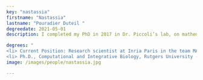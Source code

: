 ```yaml
---
key: "nastassia"
firstname: "Nastassia"
lastname: "Pouradier Duteil "
degreedate: 2021-05-01
description: I completed my PhD in 2017 in Dr. Piccoli’s lab, on mathematical models for pattern formation in biological systems. Before that, I got my master’s degree in Applied Mathematics from ENSTA ParisTech and Sorbonne University (Paris). After graduating from Rutgers University (Camden), I moved back to France and became a postdoctoral fellow with Francesco Salvarani, at University Paris-Dauphine. Since 2018, I have been a permanent researcher at Inria Paris and Sorbonne University. My research focuses on developing and studying mathematical models for large systems of interacting particles. I aim to explain pattern formation from a mathematical perspective, using tools such as asymptotic analysis or control theory. I am particularly interested in the various ways of deriving macroscopic limits of microscopic systems (mean-field, graph limit). I also continue to develop models for biological systems in close collaboration with biologists, specifically in the areas of developmental biology and cell-fate transition. Link to my personal website found  <a href="https://sites.google.com/site/nastassiapouradierduteil/">here</a>. Email <a href = "mailto: nastassia.pouradier_duteil@sorbonne-universite.fr">nastassia.pouradier_duteil@sorbonne-universite.fr</a>

degrees: "
<li> Current Position: Research scientist at Inria Paris in the team MAMBA (Modeling and Analysis for Medical and Biological Applications) and at the Jacques-Louis Lions Laboratory at Sorbonne University (Paris).
<li> Ph.D., Computational and Integrative Biology, Rutgers University - Camden, NJ, USA.</li>"
image: /images/people/nastassia.jpg

---
```

